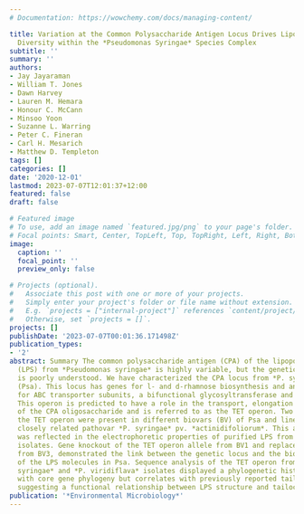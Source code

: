 ```yaml
---
# Documentation: https://wowchemy.com/docs/managing-content/

title: Variation at the Common Polysaccharide Antigen Locus Drives Lipopolysaccharide
  Diversity within the *Pseudomonas Syringae* Species Complex
subtitle: ''
summary: ''
authors:
- Jay Jayaraman
- William T. Jones
- Dawn Harvey
- Lauren M. Hemara
- Honour C. McCann
- Minsoo Yoon
- Suzanne L. Warring
- Peter C. Fineran
- Carl H. Mesarich
- Matthew D. Templeton
tags: []
categories: []
date: '2020-12-01'
lastmod: 2023-07-07T12:01:37+12:00
featured: false
draft: false

# Featured image
# To use, add an image named `featured.jpg/png` to your page's folder.
# Focal points: Smart, Center, TopLeft, Top, TopRight, Left, Right, BottomLeft, Bottom, BottomRight.
image:
  caption: ''
  focal_point: ''
  preview_only: false

# Projects (optional).
#   Associate this post with one or more of your projects.
#   Simply enter your project's folder or file name without extension.
#   E.g. `projects = ["internal-project"]` references `content/project/deep-learning/index.md`.
#   Otherwise, set `projects = []`.
projects: []
publishDate: '2023-07-07T00:01:36.171498Z'
publication_types:
- '2'
abstract: Summary The common polysaccharide antigen (CPA) of the lipopolysaccharide
  (LPS) from *Pseudomonas syringae* is highly variable, but the genetic basis for this
  is poorly understood. We have characterized the CPA locus from *P. syringae* pv. *actinidiae*
  (Psa). This locus has genes for l- and d-rhamnose biosynthesis and an operon coding
  for ABC transporter subunits, a bifunctional glycosyltransferase and an o-methyltransferase.
  This operon is predicted to have a role in the transport, elongation and termination
  of the CPA oligosaccharide and is referred to as the TET operon. Two alleles of
  the TET operon were present in different biovars (BV) of Psa and lineages of the
  closely related pathovar *P. syringae* pv. *actinidifoliorum*. This allelic variation
  was reflected in the electrophoretic properties of purified LPS from the different
  isolates. Gene knockout of the TET operon allele from BV1 and replacement with that
  from BV3, demonstrated the link between the genetic locus and the biochemical properties
  of the LPS molecules in Psa. Sequence analysis of the TET operon from a range of *P. 
  syringae* and *P. viridiflava* isolates displayed a phylogenetic history incongruent
  with core gene phylogeny but correlates with previously reported tailocin sensitivity,
  suggesting a functional relationship between LPS structure and tailocin susceptibility.
publication: '*Environmental Microbiology*'
---
```

